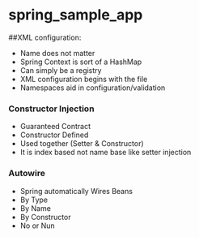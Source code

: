 # spring_sample_app

##XML configuration:

* Name does not matter
* Spring Context is sort of a HashMap
* Can simply be a registry
* XML configuration begins with the file 
* Namespaces aid in configuration/validation


### Constructor Injection

* Guaranteed Contract
* Constructor Defined
* Used together (Setter & Constructor)
* It is index based not name base like setter injection

### Autowire

* Spring automatically Wires Beans
* By Type
* By Name
* By Constructor
* No or Nun
